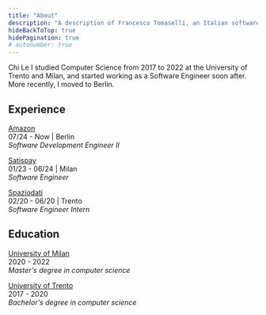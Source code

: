 ```yaml
---
title: "About"
description: "A description of Francesco Tomaselli, an Italian software engineer."
hideBackToTop: true
hidePagination: true
# autonumber: true
---
```

Chi Le
I studied Computer Science from 2017 to 2022 at the University 
of Trento and Milan, and started working as a Software Engineer soon after.
More recently, I moved to Berlin.

## Experience

[Amazon](https://www.amazon.jobs/teams/aft) \
07/24 - Now | Berlin \
*Software Development Engineer II*

[Satispay](https://www.satispay.com/) \
01/23 - 06/24 | Milan \
*Software Engineer*

[Spaziodati](https://www.spaziodati.eu/) \
02/20 - 06/20 | Trento \
*Software Engineer Intern*

## Education

[University of Milan](https://www.unimi.it/) \
2020 - 2022 \
*Master's degree in computer science*

[University of Trento](https://www.unitn.it/) \
2017 - 2020 \
*Bachelor's degree in computer science*